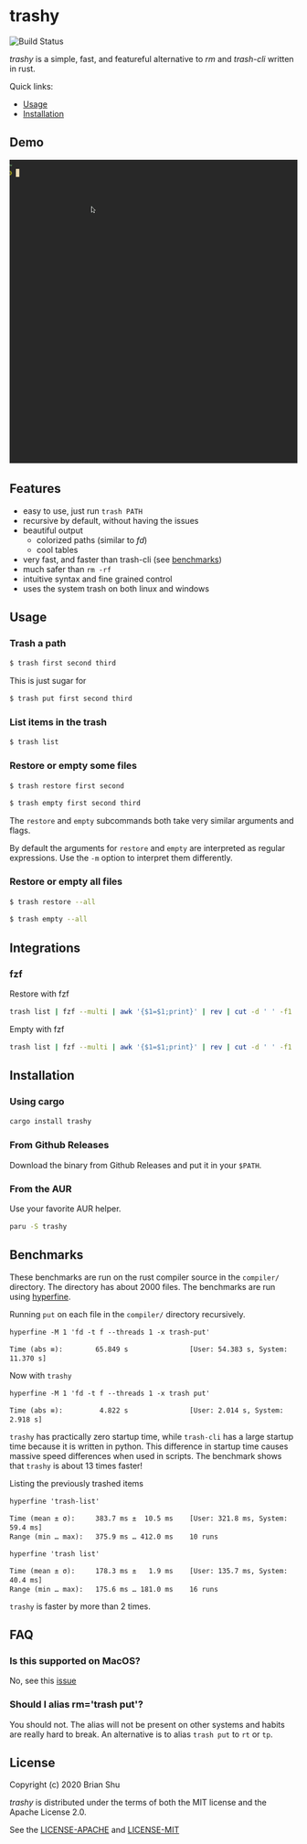 # trashy

![Build Status](https://github.com/oberblastmeister/trash-cli/workflows/ci/badge.svg)

*trashy* is a simple, fast, and featureful alternative to *rm* and *trash-cli* written in rust.

Quick links:

- [Usage](#usage)
- [Installation](#installation)

## Demo

![demo](doc/trashy_demo_1.gif)

## Features

- easy to use, just run `trash PATH`
- recursive by default, without having the issues
- beautiful output
    - colorized paths (similar to *fd*)
    - cool tables
- very fast, and faster than trash-cli (see [benchmarks](#benchmarks))
- much safer than `rm -rf`
- intuitive syntax and fine grained control
- uses the system trash on both linux and windows

## Usage

### Trash a path

```bash
$ trash first second third
```

This is just sugar for 

```bash
$ trash put first second third
```

### List items in the trash

```bash
$ trash list
```

### Restore or empty some files

```bash
$ trash restore first second
```
```bash
$ trash empty first second third
```

The `restore` and `empty` subcommands both take very similar arguments and flags.

By default the arguments for `restore` and `empty` are interpreted as regular expressions.
Use the `-m` option to interpret them differently.


### Restore or empty all files

```bash
$ trash restore --all
```

```bash
$ trash empty --all
```

## Integrations

### fzf

Restore with fzf

```bash
trash list | fzf --multi | awk '{$1=$1;print}' | rev | cut -d ' ' -f1 | rev | xargs trash restore --match=exact --force
```

Empty with fzf

```bash
trash list | fzf --multi | awk '{$1=$1;print}' | rev | cut -d ' ' -f1 | rev | xargs trash empty --match=exact --force
```

## Installation

### Using cargo

```bash
cargo install trashy
```

### From Github Releases

Download the binary from Github Releases and put it in your `$PATH`.

### From the AUR

Use your favorite AUR helper.

```bash
paru -S trashy
```

## Benchmarks

These benchmarks are run on the rust compiler source in the `compiler/` directory.
The directory has about 2000 files. The benchmarks are run using [hyperfine](https://github.com/sharkdp/hyperfine).

Running `put` on each file in the `compiler/` directory recursively.

```
hyperfine -M 1 'fd -t f --threads 1 -x trash-put'
```

```
Time (abs ≡):        65.849 s               [User: 54.383 s, System: 11.370 s]
```

Now with `trashy`

```
hyperfine -M 1 'fd -t f --threads 1 -x trash put'
```

```
Time (abs ≡):         4.822 s               [User: 2.014 s, System: 2.918 s]
```

`trashy` has practically zero startup time, while `trash-cli` has a large startup time because it is written in python. This difference in startup time causes massive speed differences when used in scripts. The benchmark shows that `trashy` is about 13 times faster!

Listing the previously trashed items

```
hyperfine 'trash-list'
```

```
Time (mean ± σ):     383.7 ms ±  10.5 ms    [User: 321.8 ms, System: 59.4 ms]
Range (min … max):   375.9 ms … 412.0 ms    10 runs
```


```
hyperfine 'trash list'
```

```
Time (mean ± σ):     178.3 ms ±   1.9 ms    [User: 135.7 ms, System: 40.4 ms]
Range (min … max):   175.6 ms … 181.0 ms    16 runs
```

`trashy` is faster by more than 2 times.

## FAQ

### Is this supported on MacOS?

No, see this [issue](https://github.com/Byron/trash-rs/issues/8)

### Should I alias rm='trash put'?

You should not. The alias will not be present on other systems and habits are really hard to break. An alternative is to alias `trash put` to `rt` or `tp`.

## License

Copyright (c) 2020 Brian Shu

*trashy* is distributed under the terms of both the MIT license and the Apache License 2.0.

See the [LICENSE-APACHE](LICENSE-APACHE) and [LICENSE-MIT](LICENSE-MIT)
